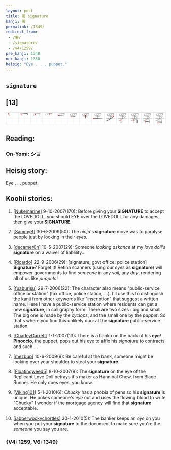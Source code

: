 ```yaml
---
layout: post
title: 署 signature
kanji: 署
permalink: /1349/
redirect_from:
 - /署/
 - /signature/
 - /v4/1259/
pre_kanji: 1348
nex_kanji: 1350
heisig: "Eye . . . puppet."
---
```


## `signature`

## [13]

<div class="stroke"><img src="../images/E7BDB2.png" /></div>

## Reading:

### On-Yomi: ショ

## Heisig story:

Eye . . . puppet.

## Koohii stories:

1) [<a href="http://kanji.koohii.com/profile/Nukemarine">Nukemarine</a>] 9-10-2007(170): Before giving your<strong> SIGNATURE</strong> to accept the LOVEDOLL, you should EYE over the LOVEDOLL for any damages, then give your<strong> SIGNATURE</strong>.

2) [<a href="http://kanji.koohii.com/profile/SammyB">SammyB</a>] 30-6-2009(50): The <em>ninja</em>&#039;s<strong> signature</strong> move was to paralyse people just by looking in their <em>eyes</em>.

3) [<a href="http://kanji.koohii.com/profile/decamer0n">decamer0n</a>] 10-5-2007(29): Someone <em>looking askance</em> at my <em>love doll&#039;s</em><strong> signature</strong> on a waiver of liablility...

4) [<a href="http://kanji.koohii.com/profile/Ricardo">Ricardo</a>] 22-9-2006(29): [signature; govt office; police station] <strong>Signature</strong>? Forget it! Retina scanners (using our <em>eyes</em> as <strong>signature</strong>) will empower governments to find <em>someone</em> in any <em>soil</em>, any <em>day</em>, rendering all of us like <em>puppets</em>!

5) [<a href="http://kanji.koohii.com/profile/fuaburisu">fuaburisu</a>] 29-7-2006(22): The character also means &quot;public-service office or station&quot; (tax office, police station, ...). I&#039;ll use this to distinguish the kanji from other keywords like &quot;inscription&quot; that suggest a written name. Here I have a public-service station where residents can get a new<strong> signature</strong>, in calligraphy form. There are two sizes : big and small. The big one is made by the <em>cyclops</em>, and the small one by the <em>puppet</em>. So that&#039;s where you find this unlikely duo: at the<strong> signature</strong> public-service station.

6) [<a href="http://kanji.koohii.com/profile/CharleyGarrett">CharleyGarrett</a>] 1-1-2007(13): There is a hanko on the back of his <strong>eye</strong>! <strong>Pinoccio</strong>, the puppet, pops out his eye to affix his <em>signature</em> to contracts and such....

7) [<a href="http://kanji.koohii.com/profile/mezbup">mezbup</a>] 10-6-2009(9): Be careful at the bank, someone might be looking over your shoulder to steal your<strong> signature</strong>.

8) [<a href="http://kanji.koohii.com/profile/Floatingweed5">Floatingweed5</a>] 8-10-2007(9): The<strong> signature</strong> on the eye of the Replicant Love Doll betrays it&#039;s maker as Hannibal Chew, from Blade Runner. He only does eyes, you know.

9) [<a href="http://kanji.koohii.com/profile/Viking101">Viking101</a>] 5-1-2010(6): <em>Chucky</em> has a phobia of pens so his<strong> signature</strong> is unique. He pokes someone&#039;s <em>eye</em> out and uses the flowing blood to write &quot;Chucky&quot; I wonder if the mortgage agency will find that<strong> signature</strong> acceptable.

10) [<a href="http://kanji.koohii.com/profile/jabberwockychortles">jabberwockychortles</a>] 30-1-2010(5): The banker keeps an <em>eye</em> on you when you put your<strong> signature</strong> to the document to make sure you&#039;re the <em>someone</em> you say you are.

### {V4: 1259, V6: 1349}
